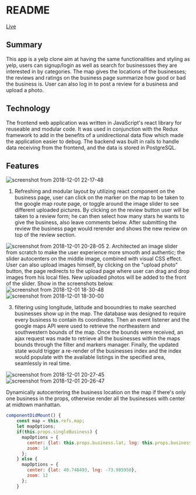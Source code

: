 # README

[Live](https://firstyeep.herokuapp.com/)

## Summary
This app is a yelp clone aim at having the same functionalities and styling as yelp, users can signup/login as well as search for businessses they are interested in by categories. The map gives the locations of the businesses; the reviews and ratings on the business page summarize how good or bad the business is. User can also log in to post a review for a business and upload a photo.

## Technology
The frontend web application was written in JavaScript's react library for reuseable and modular code. It was used in conjunction with the Redux framework to add in the benefits of a unidirectional data flow which made the application easier to debug. The backend was built in rails to handle data receiving from the frontend, and the data is stored in PostgreSQL.


## Features

![screenshot from 2018-12-01 22-17-48](https://user-images.githubusercontent.com/38970716/49335274-804b3480-f5b8-11e8-8b48-071d56b72dbf.png)
1.  Refreshing and modular layout by utilizing react component on the business page, user can click on the marker on the map to be taken to the google map route page, or toggle around the image slider to see different uploaded pictures. By clicking on the review button user will be taken to a review form; he can then select how many stars he wants to give the business, also leave comments below. After submitting the review the business page would rerender and shows the new review on top of the review section.

![screenshot from 2018-12-01 20-28-05](https://user-images.githubusercontent.com/38970716/49335334-8beb2b00-f5b9-11e8-9e0c-68c11a8d8254.png)
2. Architected an image slider from scratch to make the user experience more smooth and authentic; the slider autocenters on the middle image, combined with visual CSS effect. User can also upload images himself, by clicking on the "upload photo" button, the page redirects to the upload page where user can drag and drop images from his local files. New uploaded photos will be added to the front of the slider. Show in the screenshots below.
![screenshot from 2018-12-01 18-30-48](https://user-images.githubusercontent.com/38970716/49335388-98bc4e80-f5ba-11e8-870f-4d5aafc9eadb.png)![screenshot from 2018-12-01 18-30-00](https://user-images.githubusercontent.com/38970716/49335392-affb3c00-f5ba-11e8-9e64-98dc2da866c2.png)

3. filtering using longitude, latitude and booundries to make searched businesses show up in the map. The database was designed to require every business to contain its coordinates. Then an event listener and the google maps API were used to retrieve the northeastern and southwestern bounds of the map. Once the bounds were received, an ajax request was made to retrieve all the businesses within the maps bounds through the filter and markers manager. Finally, the updated state would trigger a re-render of the businesses index and the index would populate with the available listings in the specified area, seamlessly in real time.

![screenshot from 2018-12-01 20-27-45](https://user-images.githubusercontent.com/38970716/49335430-4c254300-f5bb-11e8-8a32-b6ab34858281.png)![screenshot from 2018-12-01 20-26-47](https://user-images.githubusercontent.com/38970716/49335434-5cd5b900-f5bb-11e8-8e5e-e9bc35f8ad67.png)

Dynamically autocentering the business location on the map if there's only one business in the props, otherwise render all the businesses with center at midtown manhattan.

```Javascript
componentDidMount() {
    const map = this.refs.map;
    let mapOptions;
    if(this.props.singleBusiness) {
      mapOptions = {
        center: {lat: this.props.business.lat, lng: this.props.business.lng},
        zoom: 14
      };
    } else {
      mapOptions = {
        center: {lat: 40.748493, lng: -73.985950},
        zoom: 12
      };
    }
```
